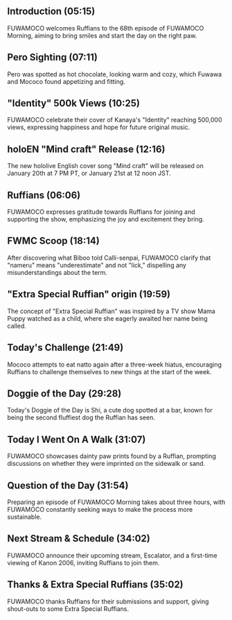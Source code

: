 ## Introduction (05:15)

FUWAMOCO welcomes Ruffians to the 68th episode of FUWAMOCO Morning, aiming to bring smiles and start the day on the right paw.

## Pero Sighting (07:11)

Pero was spotted as hot chocolate, looking warm and cozy, which Fuwawa and Mococo found appetizing and fitting.

## "Identity" 500k Views (10:25)

FUWAMOCO celebrate their cover of Kanaya's "Identity" reaching 500,000 views, expressing happiness and hope for future original music.

## holoEN "Mind craft" Release (12:16)

The new hololive English cover song "Mind craft" will be released on January 20th at 7 PM PT, or January 21st at 12 noon JST.

## Ruffians (06:06)

FUWAMOCO expresses gratitude towards Ruffians for joining and supporting the show, emphasizing the joy and excitement they bring.

## FWMC Scoop (18:14)

After discovering what Biboo told Calli-senpai, FUWAMOCO clarify that "nameru" means "underestimate" and not "lick," dispelling any misunderstandings about the term.

## "Extra Special Ruffian" origin (19:59)

The concept of "Extra Special Ruffian" was inspired by a TV show Mama Puppy watched as a child, where she eagerly awaited her name being called.

## Today's Challenge (21:49)

Mococo attempts to eat natto again after a three-week hiatus, encouraging Ruffians to challenge themselves to new things at the start of the week.

## Doggie of the Day (29:28)

Today's Doggie of the Day is Shi, a cute dog spotted at a bar, known for being the second fluffiest dog the Ruffian has seen.

## Today I Went On A Walk (31:07)

FUWAMOCO showcases dainty paw prints found by a Ruffian, prompting discussions on whether they were imprinted on the sidewalk or sand.

## Question of the Day (31:54)

Preparing an episode of FUWAMOCO Morning takes about three hours, with FUWAMOCO constantly seeking ways to make the process more sustainable.

## Next Stream & Schedule (34:02)

FUWAMOCO announce their upcoming stream, Escalator, and a first-time viewing of Kanon 2006, inviting Ruffians to join them.

## Thanks & Extra Special Ruffians (35:02)

FUWAMOCO thanks Ruffians for their submissions and support, giving shout-outs to some Extra Special Ruffians.
